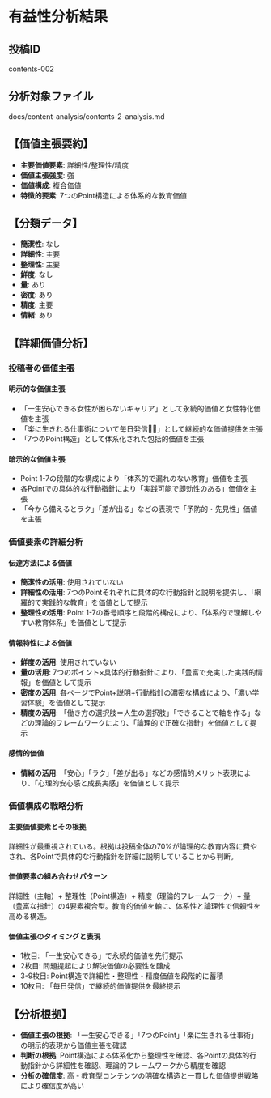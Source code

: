 # 有益性分析結果

## 投稿ID
contents-002

## 分析対象ファイル
docs/content-analysis/contents-2-analysis.md

## 【価値主張要約】
- **主要価値要素**: 詳細性/整理性/精度
- **価値主張強度**: 強
- **価値構成**: 複合価値
- **特徴的要素**: 7つのPoint構造による体系的な教育価値

## 【分類データ】
- **簡潔性**: なし
- **詳細性**: 主要
- **整理性**: 主要
- **鮮度**: なし
- **量**: あり
- **密度**: あり
- **精度**: 主要
- **情緒**: あり

## 【詳細価値分析】

### 投稿者の価値主張

#### 明示的な価値主張
- 「一生安心できる女性が困らないキャリア」として永続的価値と女性特化価値を主張
- 「楽に生きれる仕事術について毎日発信📱💫」として継続的な価値提供を主張
- 「7つのPoint構造」として体系化された包括的価値を主張

#### 暗示的な価値主張
- Point 1-7の段階的な構成により「体系的で漏れのない教育」価値を主張
- 各Pointでの具体的な行動指針により「実践可能で即効性のある」価値を主張
- 「今から備えるとラク」「差が出る」などの表現で「予防的・先見性」価値を主張

### 価値要素の詳細分析

#### 伝達方法による価値
- **簡潔性の活用**: 使用されていない
- **詳細性の活用**: 7つのPointそれぞれに具体的な行動指針と説明を提供し、「網羅的で実践的な教育」を価値として提示
- **整理性の活用**: Point 1-7の番号順序と段階的構成により、「体系的で理解しやすい教育体系」を価値として提示

#### 情報特性による価値
- **鮮度の活用**: 使用されていない
- **量の活用**: 7つのポイント×具体的行動指針により、「豊富で充実した実践的情報」を価値として提示
- **密度の活用**: 各ページでPoint+説明+行動指針の濃密な構成により、「濃い学習体験」を価値として提示
- **精度の活用**: 「働き方の選択肢＝人生の選択肢」「できることで軸を作る」などの理論的フレームワークにより、「論理的で正確な指針」を価値として提示

#### 感情的価値
- **情緒の活用**: 「安心」「ラク」「差が出る」などの感情的メリット表現により、「心理的安心感と成長実感」を価値として提示

### 価値構成の戦略分析

#### 主要価値要素とその根拠
詳細性が最重視されている。根拠は投稿全体の70%が論理的な教育内容に費やされ、各Pointで具体的な行動指針を詳細に説明していることから判断。

#### 価値要素の組み合わせパターン
詳細性（主軸）+ 整理性（Point構造）+ 精度（理論的フレームワーク）+ 量（豊富な指針）の4要素複合型。教育的価値を軸に、体系性と論理性で信頼性を高める構造。

#### 価値主張のタイミングと表現
- 1枚目: 「一生安心できる」で永続的価値を先行提示
- 2枚目: 問題提起により解決価値の必要性を醸成
- 3-9枚目: Point構造で詳細性・整理性・精度価値を段階的に蓄積
- 10枚目: 「毎日発信」で継続的価値提供を最終提示

## 【分析根拠】
- **価値主張の根拠**: 「一生安心できる」「7つのPoint」「楽に生きれる仕事術」の明示的表現から価値主張を確認
- **判断の根拠**: Point構造による体系化から整理性を確認、各Pointの具体的行動指針から詳細性を確認、理論的フレームワークから精度を確認
- **分析の確信度**: 高 - 教育型コンテンツの明確な構造と一貫した価値提供戦略により確信度が高い
